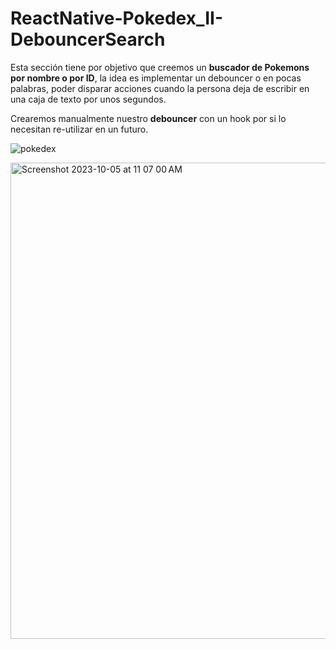 # ReactNative-Pokedex_II-DebouncerSearch

Esta sección tiene por objetivo que creemos un **buscador de Pokemons por nombre o por ID**, la idea es implementar un debouncer o en pocas palabras, poder disparar acciones cuando la persona deja de escribir en una caja de texto por unos segundos.

Crearemos manualmente nuestro **debouncer** con un hook por si lo necesitan re-utilizar en un futuro.

![pokedex](https://github.com/manuels-bts/ReactNative-Pokedex_II-DebouncerSearch/assets/116088500/8ca87fe8-ec97-4025-a232-e9f8c4802118)


<img width="762" alt="Screenshot 2023-10-05 at 11 07 00 AM" src="https://github.com/manuels-bts/ReactNative-Pokedex_II-DebouncerSearch/assets/116088500/bae30a69-aa31-419e-9579-ef0ce8ba563f">
